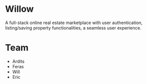 # Willow

A full-stack online real estate marketplace with user authentication, listing/saving property functionalities, a seamless user experience.

# Team 
- Ardits
- Feras
- Will
- Eric
